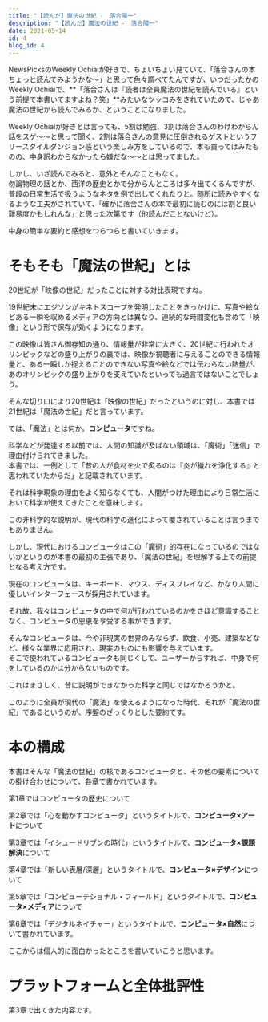 ```yaml
---
title: "【読んだ】魔法の世紀 -　落合陽一"
description: "【読んだ】魔法の世紀 -　落合陽一"
date: 2021-05-14
id: 4
blog_id: 4
---
```


NewsPicksのWeekly Ochiaiが好きで、ちょいちょい見ていて、「落合さんの本ちょっと読んでみようかな～」と思って色々調べてたんですが、いつだったかのWeekly Ochiaiで、**「落合さんは『読者は全員魔法の世紀を読んでいる』という前提で本書いてますよね？笑」**みたいなツッコみをされていたので、じゃあ魔法の世紀から読んでみるか、ということになりました。

Weekly Ochiaiが好きとは言っても、5割は勉強、3割は落合さんのわけわからん話をスゲ～～と思って聞く、2割は落合さんの意見に圧倒されるゲストというフリースタイルダンジョン感という楽しみ方をしているので、本も買ってはみたものの、中身訳わからなかったら嫌だな～～とは思ってました。

しかし、いざ読んでみると、意外とそんなこともなく。  
勿論物理の話とか、西洋の歴史とかで分からんところは多々出てくるんですが、普段の日常生活で扱うようなネタを例で出してくれたりと。随所に読みやすくなるような工夫がされていて、「確かに落合さんの本で最初に読むのには割と良い難易度かもしれんな」と思った次第です（他読んだことないけど）。

中身の簡単な要約と感想をつらつらと書いていきます。

# そもそも「魔法の世紀」とは
20世紀が「映像の世紀」だったことに対する対比表現ですね。

19世紀末にエジソンがキネトスコープを発明したことをきっかけに、写真や絵などある一瞬を収めるメディアの方向とは異なり、連続的な時間変化も含めて「映像」という形で保存が効くようになります。

この映像は皆さん御存知の通り、情報量が非常に大きく、20世紀に行われたオリンピックなどの盛り上がりの裏では、映像が視聴者に与えることのできる情報量と、ある一瞬しか捉えることのできない写真や絵などでは伝わらない熱量が、あのオリンピックの盛り上がりを支えていたといっても過言ではないことでしょう。

そんな切り口により20世紀は「映像の世紀」だったというのに対し、本書では21世紀は「魔法の世紀」だと言っています。

では、「魔法」とは何か。**コンピュータ**ですね。

科学などが発達する以前では、人間の知識が及ばない領域は、「魔術」「迷信」で理由付けられてきました。  
本書では、一例として「昔の人が食材を火で炙るのは『炎が穢れを浄化する』と思われていたからだ」と記載されています。

それは科学現象の理由をよく知らなくても、人間がつけた理由により日常生活において科学が使えてきたことを意味します。

この非科学的な説明が、現代の科学の進化によって覆されていることは言うまでもありません。

しかし、現代におけるコンピュータはこの「魔術」的存在になっているのではないかというのが本書の最初の主張であり、「魔法の世紀」を理解する上での前提となる考え方です。

現在のコンピュータは、キーボード、マウス、ディスプレイなど、かなり人間に優しいインターフェースが採用されています。

それ故、我々はコンピュータの中で何が行われているのかをさほど意識することなく、コンピュータの恩恵を享受する事ができます。

そんなコンピュータは、今や非現実の世界のみならず、飲食、小売、建築などなど、様々な業界に応用され、現実のものにも影響を与えています。  
そこで使われているコンピュータも同じくして、ユーザーからすれば、中身で何をしているのかは分からないものです。

これはまさしく、昔に説明ができなかった科学と同じではなかろうかと。  

このように全員が現代の「魔法」を使えるようになった時代、それが「魔法の世紀」であるというのが、序盤のざっくりとした要約です。

# 本の構成
本書はそんな「魔法の世紀」の核であるコンピュータと、その他の要素についての掛け合わせについて、各章で書かれています。

第1章ではコンピュータの歴史について

第2章では「心を動かすコンピュータ」というタイトルで、**コンピュータ×アート**について

第3章では「イシュードリブンの時代」というタイトルで、**コンピュータ×課題解決**について

第4章では「新しい表層/深層」というタイトルで、**コンピュータ×デザイン**について

第5章では「コンピューテショナル・フィールド」というタイトルで、**コンピュータ×メディア**について

第6章では「デジタルネイチャー」というタイトルで、**コンピュータ×自然**について書かれています。

ここからは個人的に面白かったところを書いていこうと思います。

# プラットフォームと全体批評性

第3章で出てきた内容です。

